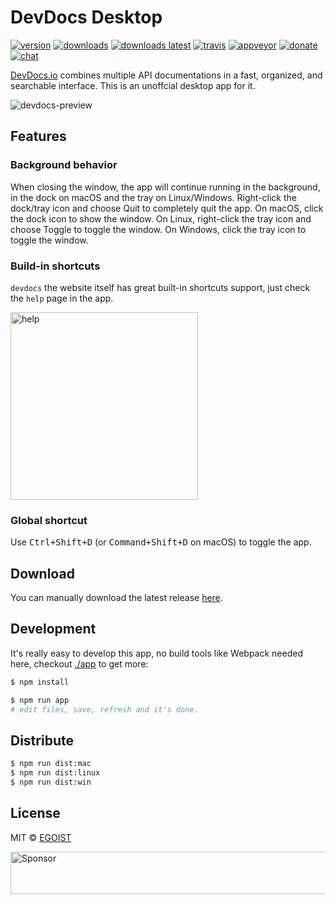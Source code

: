 # DevDocs Desktop

[![version](https://img.shields.io/github/release/egoist/devdocs-desktop.svg?style=flat-square)](https://github.com/egoist/devdocs-desktop/releases) [![downloads](https://img.shields.io/github/downloads/egoist/devdocs-desktop/total.svg?style=flat-square)](https://github.com/egoist/devdocs-desktop/releases) [![downloads latest](https://img.shields.io/github/downloads/egoist/devdocs-desktop/latest/total.svg?style=flat-square)](https://github.com/egoist/devdocs-desktop/releases/latest) [![travis](https://img.shields.io/travis/egoist/devdocs-desktop.svg?style=flat-square)](https://travis-ci.org/egoist/devdocs-desktop) [![appveyor](https://img.shields.io/appveyor/ci/egoist/devdocs-desktop.svg?style=flat-square)](https://ci.appveyor.com/project/egoist/devdocs-desktop) [![donate](https://img.shields.io/badge/$-donate-ff69b4.svg?maxAge=2592000&style=flat-square)](https://github.com/egoist/donate) [![chat](https://img.shields.io/badge/chat-on%20discord-7289DA.svg?style=flat-square)](https://chat.egoist.moe)

[DevDocs.io](https://devdocs.io/) combines multiple API documentations in a fast, organized, and searchable interface. This is an unoffcial desktop app for it.

![devdocs-preview](https://user-images.githubusercontent.com/8784712/27121730-11676ba8-511b-11e7-8c01-00444ee8501a.png)



## Features

### Background behavior

When closing the window, the app will continue running in the background, in the dock on macOS and the tray on Linux/Windows. Right-click the dock/tray icon and choose Quit to completely quit the app. On macOS, click the dock icon to show the window. On Linux, right-click the tray icon and choose Toggle to toggle the window. On Windows, click the tray icon to toggle the window.

### Build-in shortcuts

`devdocs` the website itself has great built-in shortcuts support, just check the `help` page in the app.

<img src="https://ooo.0o0.ooo/2017/06/14/59402442301b8.png" alt="help" width="300" />

### Global shortcut

Use <kbd>Ctrl+Shift+D</kbd> (or <kbd>Command+Shift+D</kbd> on macOS) to toggle the app.

## Download

You can manually download the latest release [here](https://github.com/egoist/devdocs-desktop/releases).

## Development

It's really easy to develop this app, no build tools like Webpack needed here, checkout [./app](/app) to get more:

```bash
$ npm install

$ npm run app
# edit files, save, refresh and it's done.
```

## Distribute

```bash
$ npm run dist:mac
$ npm run dist:linux
$ npm run dist:win
```

## License

MIT &copy; [EGOIST](https://github.com/egoist)

<a target='_blank' rel='nofollow' href='https://app.codesponsor.io/link/Ux4hdW1RzN8XpYzVUoWJFxg9/egoist/devdocs-desktop'>  <img alt='Sponsor' width='888' height='68' src='https://app.codesponsor.io/embed/Ux4hdW1RzN8XpYzVUoWJFxg9/egoist/devdocs-desktop.svg' /></a>
